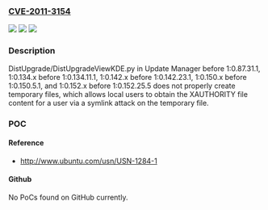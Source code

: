 ### [CVE-2011-3154](https://cve.mitre.org/cgi-bin/cvename.cgi?name=CVE-2011-3154)
![](https://img.shields.io/static/v1?label=Product&message=n%2Fa&color=blue)
![](https://img.shields.io/static/v1?label=Version&message=n%2Fa&color=blue)
![](https://img.shields.io/static/v1?label=Vulnerability&message=n%2Fa&color=brighgreen)

### Description

DistUpgrade/DistUpgradeViewKDE.py in Update Manager before 1:0.87.31.1, 1:0.134.x before 1:0.134.11.1, 1:0.142.x before 1:0.142.23.1, 1:0.150.x before 1:0.150.5.1, and 1:0.152.x before 1:0.152.25.5 does not properly create temporary files, which allows local users to obtain the XAUTHORITY file content for a user via a symlink attack on the temporary file.

### POC

#### Reference
- http://www.ubuntu.com/usn/USN-1284-1

#### Github
No PoCs found on GitHub currently.

